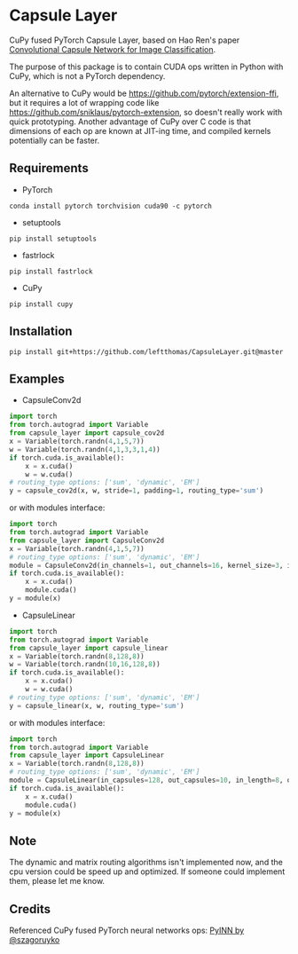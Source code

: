 Capsule Layer
=====
CuPy fused PyTorch Capsule Layer, based on Hao Ren's paper [Convolutional Capsule Network for Image Classification](xxx).

The purpose of this package is to contain CUDA ops written in Python with CuPy, which is not a PyTorch dependency.

An alternative to CuPy would be <https://github.com/pytorch/extension-ffi>,
but it requires a lot of wrapping code like <https://github.com/sniklaus/pytorch-extension>,
so doesn't really work with quick prototyping. Another advantage of CuPy over C code is that dimensions of each op
are known at JIT-ing time, and compiled kernels potentially can be faster.

## Requirements
* PyTorch
```
conda install pytorch torchvision cuda90 -c pytorch
```
* setuptools
```
pip install setuptools
```
* fastrlock
```
pip install fastrlock
```
* CuPy
```
pip install cupy
```

## Installation
```
pip install git+https://github.com/leftthomas/CapsuleLayer.git@master
```

## Examples
* CapsuleConv2d
```python
import torch
from torch.autograd import Variable
from capsule_layer import capsule_cov2d
x = Variable(torch.randn(4,1,5,7))
w = Variable(torch.randn(4,1,3,3,1,4)) 
if torch.cuda.is_available():
    x = x.cuda()
    w = w.cuda()
# routing_type options: ['sum', 'dynamic', 'EM']
y = capsule_cov2d(x, w, stride=1, padding=1, routing_type='sum')
```
or with modules interface:
```python
import torch
from torch.autograd import Variable
from capsule_layer import CapsuleConv2d
x = Variable(torch.randn(4,1,5,7))
# routing_type options: ['sum', 'dynamic', 'EM']
module = CapsuleConv2d(in_channels=1, out_channels=16, kernel_size=3, in_length=1, out_length=4, stride=1, padding=1, routing_type='sum')
if torch.cuda.is_available():
    x = x.cuda()
    module.cuda()
y = module(x)
```

* CapsuleLinear
```python
import torch
from torch.autograd import Variable
from capsule_layer import capsule_linear
x = Variable(torch.randn(8,128,8))
w = Variable(torch.randn(10,16,128,8)) 
if torch.cuda.is_available():
    x = x.cuda()
    w = w.cuda()
# routing_type options: ['sum', 'dynamic', 'EM']
y = capsule_linear(x, w, routing_type='sum')
```
or with modules interface:
```python
import torch
from torch.autograd import Variable
from capsule_layer import CapsuleLinear
x = Variable(torch.randn(8,128,8))
# routing_type options: ['sum', 'dynamic', 'EM']
module = CapsuleLinear(in_capsules=128, out_capsules=10, in_length=8, out_length=16, routing_type='dynamic', num_iterations=3)
if torch.cuda.is_available():
    x = x.cuda()
    module.cuda()
y = module(x)
```

## Note
The dynamic and matrix routing algorithms isn't implemented now, and the cpu version could be speed up and optimized.
If someone could implement them, please let me know.

## Credits
Referenced CuPy fused PyTorch neural networks ops:
[PyINN by @szagoruyko](https://github.com/szagoruyko/pyinn)
